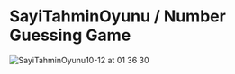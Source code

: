 # SayiTahminOyunu / Number Guessing Game
![SayiTahminOyunu10-12 at 01 36 30](https://user-images.githubusercontent.com/92158517/136863687-62a4cb43-0f7c-46cf-adf0-b31540477ab7.gif)
